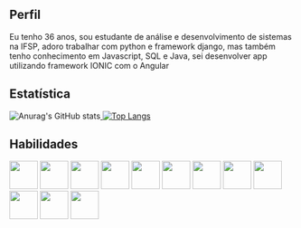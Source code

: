 ## Perfil
Eu tenho 36 anos, sou estudante de análise e desenvolvimento de sistemas na IFSP, adoro trabalhar com python e framework django, mas também tenho conhecimento em Javascript, SQL e Java, sei desenvolver app utilizando framework IONIC com o Angular

## Estatística
<p class="center">

![Anurag's GitHub stats](https://github-readme-stats.vercel.app/api?username=RafaelMaldivas&show_icons=true&theme=gruvbox)[
![Top Langs](https://github-readme-stats.vercel.app/api/top-langs/?username=RafaelMaldivas&layout=compact&theme=gruvbox)](https://github.com/anuraghazra/github-readme-stats)

</p>

         
## Habilidades
<p float="left">
	<img src="https://cdn.jsdelivr.net/gh/devicons/devicon/icons/angularjs/angularjs-original.svg" width="50" height="50" />
	<img src="https://cdn.jsdelivr.net/gh/devicons/devicon/icons/bootstrap/bootstrap-original.svg" width="50" height="50"/>
	<img src="https://cdn.jsdelivr.net/gh/devicons/devicon/icons/css3/css3-original.svg" width="50" height="50" />
<img src="https://cdn.jsdelivr.net/gh/devicons/devicon/icons/debian/debian-original.svg" width="50" height="50"/> <img src="https://cdn.jsdelivr.net/gh/devicons/devicon/icons/django/django-plain.svg" width="50" height="50"/>
 <img src="https://cdn.jsdelivr.net/gh/devicons/devicon/icons/javascript/javascript-original.svg" width="50" height="50" />
<img src="https://cdn.jsdelivr.net/gh/devicons/devicon/icons/linux/linux-original.svg" width="50" height="50"/>
<img src="https://cdn.jsdelivr.net/gh/devicons/devicon/icons/mysql/mysql-original.svg" width="50" height="50"/>
<img src="https://cdn.jsdelivr.net/gh/devicons/devicon/icons/php/php-original.svg" width="50" height="50" />
<img src="https://cdn.jsdelivr.net/gh/devicons/devicon/icons/python/python-original-wordmark.svg" width="50" height="50" />
<img src="https://cdn.jsdelivr.net/gh/devicons/devicon/icons/vscode/vscode-original.svg"  width="50" height="50" />
<img src="https://cdn.jsdelivr.net/gh/devicons/devicon/icons/pycharm/pycharm-original-wordmark.svg" width="50" height="50" />
</p>
